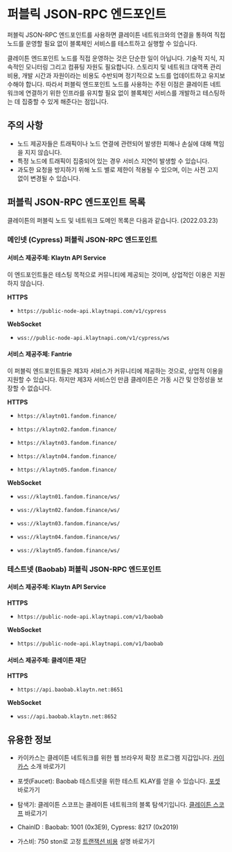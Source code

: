 # 퍼블릭 JSON-RPC 엔드포인트

퍼블릭 JSON-RPC 엔드포인트를 사용하면 클레이튼 네트워크와의 연결을 통하여 직접 노드를 운영할 필요 없이 블록체인 서비스를 테스트하고 실행할 수 있습니다.

클레이튼 엔드포인트 노드를 직접 운영하는 것은 단순한 일이 아닙니다. 기술적 지식, 지속적인 모니터링 그리고 컴퓨팅 자원도 필요합니다. 스토리지 및 네트워크 대역폭 관리 비용, 개발 시간과 자원이라는 비용도 수반되며 정기적으로 노드를 업데이트하고 유지보수해야 합니다. 따라서 퍼블릭 엔드포인트 노드를 사용하는 주된 이점은 클레이튼 네트워크에 연결하기 위한 인프라를 유지할 필요 없이 블록체인 서비스를 개발하고 테스팅하는 데 집중할 수 있게 해준다는 점입니다.

## 주의 사항

- 노드 제공자들은 트래픽이나 노드 연결에 관련되어 발생한 피해나 손실에 대해 책임을 지지 않습니다.
- 특정 노드에 트래픽이 집중되어 있는 경우 서비스 지연이 발생할 수 있습니다.
- 과도한 요청을 방지하기 위해 노드 별로 제한이 적용될 수 있으며, 이는 사전 고지 없이 변경될 수 있습니다.

## 퍼블릭 JSON-RPC 엔드포인트 목록

클레이튼의 퍼블릭 노드 및 네트워크 도메인 목록은 다음과 같습니다. (2022.03.23)

### 메인넷 (Cypress) 퍼블릭 JSON-RPC 엔드포인트

#### 서비스 제공주체: Klaytn API Service

이 엔드포인트들은 테스팅 목적으로 커뮤니티에 제공되는 것이며, 상업적인 이용은 지원하지 않습니다.

**HTTPS**

- `https://public-node-api.klaytnapi.com/v1/cypress`

**WebSocket**

- `wss://public-node-api.klaytnapi.com/v1/cypress/ws`

#### 서비스 제공주체: Fantrie

이 퍼블릭 엔드포인트들은 제3자 서비스가 커뮤니티에 제공하는 것으로, 상업적 이용을 지원할 수 있습니다. 하지만 제3자 서비스인 만큼 클레이튼은 가동 시간 및 안정성을 보장할 수 없습니다.

**HTTPS**

- `https://klaytn01.fandom.finance/`

- `https://klaytn02.fandom.finance/`

- `https://klaytn03.fandom.finance/`

- `https://klaytn04.fandom.finance/`

- `https://klaytn05.fandom.finance/`

**WebSocket**

- `wss://klaytn01.fandom.finance/ws/`

- `wss://klaytn02.fandom.finance/ws/`

- `wss://klaytn03.fandom.finance/ws/`

- `wss://klaytn04.fandom.finance/ws/`

- `wss://klaytn05.fandom.finance/ws/`


### 테스트넷 (Baobab) 퍼블릭 JSON-RPC 엔드포인트

#### 서비스 제공주체: Klaytn API Service

**HTTPS**

- `https://public-node-api.klaytnapi.com/v1/baobab`

**WebSocket**

- `https://public-node-api.klaytnapi.com/v1/baobab`

#### 서비스 제공주체: 클레이튼 재단

**HTTPS**

- `https://api.baobab.klaytn.net:8651`

**WebSocket**

- `wss://api.baobab.klaytn.net:8652`


## 유용한 정보

- 카이카스는 클레이튼 네트워크를 위한 웹 브라우저 확장 프로그램 지갑입니다. [카이카스](https://docs.klaytn.com/dapp/developer-tools/kaikas) 소개 바로가기

- 포셋(Faucet): Baobab 테스트넷을 위한 테스트 KLAY를 얻을 수 있습니다. [포셋](https://docs.klaytn.com/dapp/developer-tools/klaytn-wallet#how-to-receive-baobab-testnet-klay) 바로가기

- 탐색기: 클레이튼 스코프는 클레이튼 네트워크의 블록 탐색기입니다. [클레이튼 스코프](https://docs.klaytn.com/dapp/developer-tools/klaytnscope) 바로가기

- ChainID : Baobab: 1001 (0x3E9), Cypress: 8217 (0x2019)

- 가스비: 750 ston로 고정 [트랜잭션 비용](https://docs.klaytn.com/klaytn/design/transaction-fees) 설명 바로가기

